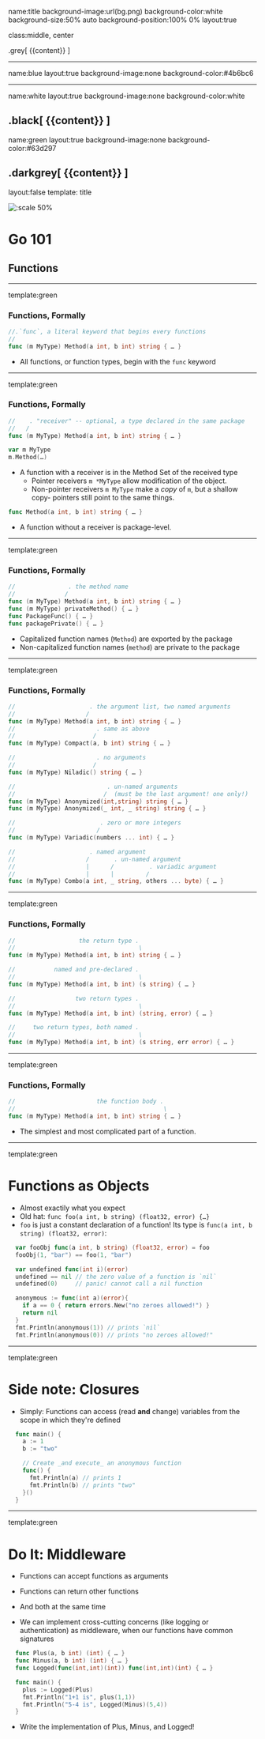 name:title
background-image:url(bg.png)
background-color:white
background-size:50% auto
background-position:100% 0%
layout:true

class:middle, center

.grey[
{{content}}
]

---
name:blue
layout:true
background-image:none
background-color:#4b6bc6

---
name:white
layout:true
background-image:none
background-color:white

.black[
{{content}}
]
---
name:green
layout:true
background-image:none
background-color:#63d297

.darkgrey[
{{content}}
]
---
layout:false
template: title

![:scale 50%](slack.png)

# Go 101

## Functions

---
template:green

### Functions, Formally

```go
//.`func`, a literal keyword that begins every functions
//
func (m MyType) Method(a int, b int) string { … }
```

* All functions, or function types, begin with the `func` keyword

---
template:green

### Functions, Formally

```go
//    . "receiver" -- optional, a type declared in the same package
//   /
func (m MyType) Method(a int, b int) string { … }

var m MyType
m.Method(…)
```

* A function with a receiver is in the Method Set of the received type
    * Pointer receivers `m *MyType` allow modification of the object.
    * Non-pointer receivers `m MyType` make a _copy_ of `m`, but a shallow copy- pointers still point to the same things.

```go
func Method(a int, b int) string { … }
```

* A function without a receiver is package-level.

---
template:green

### Functions, Formally

```go
//               . the method name
//              /
func (m MyType) Method(a int, b int) string { … }
func (m MyType) privateMethod() { … }
func PackageFunc() { … }
func packagePrivate() { … }
```

* Capitalized function names (`Method`) are exported by the package
* Non-capitalized function names (`method`) are private to the package

---
template:green

### Functions, Formally

```go
//                     . the argument list, two named arguments
//                    /            
func (m MyType) Method(a int, b int) string { … }
//                       . same as above
//                      /
func (m MyType) Compact(a, b int) string { … }

//                       . no arguments
//                      /
func (m MyType) Niladic() string { … }

//                          . un-named arguments
//                         /  (must be the last argument! one only!)
func (m MyType) Anonymized(int,string) string { … }
func (m MyType) Anonymized(_ int, _ string) string { … }

//                        . zero or more integers
//                       /
func (m MyType) Variadic(numbers ... int) { … }

//                     . named argument
//                    /       . un-named argument
//                    |      /          . variadic argument
//                    |      |         /
func (m MyType) Combo(a int, _ string, others ... byte) { … }
```

---
template:green

### Functions, Formally

```go
//                  the return type .
//                                   \            
func (m MyType) Method(a int, b int) string { … }

//           named and pre-declared .
//                                   \
func (m MyType) Method(a int, b int) (s string) { … }

//                 two return types .
//                                   \
func (m MyType) Method(a int, b int) (string, error) { … }

//     two return types, both named .
//                                   \
func (m MyType) Method(a int, b int) (s string, err error) { … }
```

---
template:green

### Functions, Formally

```go
//                       the function body .
//                                          \
func (m MyType) Method(a int, b int) string { … }

```

* The simplest and most complicated part of a function.

---
template:green

# Functions as Objects

* Almost exactily what you expect
* Old hat: `func foo(a int, b string) (float32, error) {…}`
* `foo` is just a constant declaration of a function! Its type is `func(a int, b string) (float32, error)`:

```go
  var fooObj func(a int, b string) (float32, error) = foo
  fooObj(1, "bar") == foo(1, "bar")

  var undefined func(int i)(error)
  undefined == nil // the zero value of a function is `nil`
  undefined(0)     // panic! cannot call a nil function

  anonymous := func(int a)(error){
    if a == 0 { return errors.New("no zeroes allowed!") }
    return nil
  }
  fmt.Println(anonymous(1)) // prints `nil`
  fmt.Println(anonymous(0)) // prints "no zeroes allowed!"
```

---
template:green

# Side note: Closures

* Simply: Functions can access (read **and** change) variables from the scope in which they're defined

```go
  func main() {
    a := 1
    b := "two"

    // Create _and execute_ an anonymous function
    func() {
      fmt.Println(a) // prints 1
      fmt.Println(b) // prints "two"
    }()
  }
```

---
template:green

# Do It: Middleware

* Functions can accept functions as arguments
* Functions can return other functions
* And both at the same time

* We can implement cross-cutting concerns (like logging or authentication) as middleware, when our functions have common signatures

```go
  func Plus(a, b int) (int) { … }
  func Minus(a, b int) (int) { … }
  func Logged(func(int,int)(int)) func(int,int)(int) { … }

  func main() {
    plus := Logged(Plus)
    fmt.Println("1+1 is", plus(1,1))
    fmt.Println("5-4 is", Logged(Minus)(5,4))
  }
```

* Write the implementation of Plus, Minus, and Logged!

